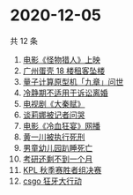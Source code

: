 # 2020-12-05

共 12 条

<!-- BEGIN ZHIHUSEARCH -->
<!-- 最后更新时间 Sat Dec 05 2020 14:08:29 GMT+0800 (CST) -->
1. [电影《怪物猎人》上映](https://www.zhihu.com/search?q=怪物猎人电影)
1. [广州蛋壳 18 楼租客坠楼](https://www.zhihu.com/search?q=广州蛋壳坠楼)
1. [量子计算原型机「九章」问世](https://www.zhihu.com/search?q=九章)
1. [冷静期不适用于诉讼离婚](https://www.zhihu.com/search?q=离婚冷静期)
1. [电视剧《大秦赋》](https://www.zhihu.com/search?q=大秦赋)
1. [谈莉娜被记者问哭](https://www.zhihu.com/search?q=谈莉娜)
1. [电影《冷血狂宴》网播](https://www.zhihu.com/search?q=冷血狂宴)
1. [黄一川被执行死刑](https://www.zhihu.com/search?q=黄一川)
1. [男童幼儿园趴睡死亡](https://www.zhihu.com/search?q=幼儿园午睡死亡)
1. [考研还剩不到一个月](https://www.zhihu.com/search?q=考研)
1. [KPL 秋季赛胜者组决赛](https://www.zhihu.com/search?q=ag)
1. [csgo 狂牙大行动](https://www.zhihu.com/search?q=csgo大行动)
<!-- END ZHIHUSEARCH -->
